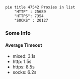 
```mermaid
pie title 47542 Proxies in list
    "HTTP" : 25689
    "HTTPS": 7354
    "SOCKS" : 20127
```

### Some Info
#### Average Timeout

- mixed: 3.1s
- http: 1.5s
- https: 8.5s
- socks: 6.2s